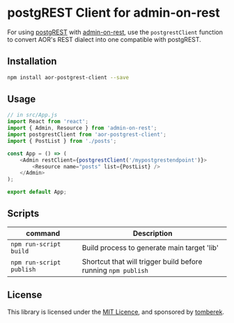 # postgREST Client for admin-on-rest

For using [postgREST](https://github.com/begriffs/postgrest) with [admin-on-rest](https://github.com/marmelab/admin-on-rest), use the `postgrestClient` function to convert AOR's REST dialect into one compatible with postgREST.

## Installation

```sh
npm install aor-postgrest-client --save
```

## Usage

```js
// in src/App.js
import React from 'react';
import { Admin, Resource } from 'admin-on-rest';
import postgrestClient from 'aor-postgrest-client';
import { PostList } from './posts';

const App = () => (
    <Admin restClient={postgrestClient('/mypostgrestendpoint')}>
        <Resource name="posts" list={PostList} />
    </Admin>
);

export default App;
```

## Scripts

| command                  | Description                                                   |
| ------------------------ | ------------------------------------------------------------- |
| `npm run-script build`   | Build process to generate main target 'lib'                   |
| `npm run-script publish` | Shortcut that will trigger build before running `npm publish` |

## License

This library is licensed under the [MIT Licence](LICENSE), and sponsored by [tomberek](https://tomberek.info).

